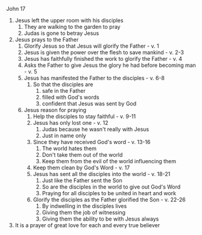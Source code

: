 John 17

1. Jesus left the upper room with his disciples
	1. They are walking to the garden to pray
	2. Judas is gone to betray Jesus
2. Jesus prays to the Father
	1. Glorify Jesus so that Jesus will glorify the Father - v. 1
	2. Jesus is given the power over the flesh to save mankind - v. 2-3
	3. Jesus has faithfully finished the work to glorify the Father - v. 4
	4. Asks the Father to give Jesus the glory he had before becoming man - v. 5
	5. Jesus has manifested the Father to the disciples - v. 6-8
		1. So that the disciples are 
			1. safe in the Father
			2. filled with God's words
			3. confident that Jesus was sent by God
	6. Jesus reason for praying
		1. Help the disciples to stay faithful - v. 9-11
		2. Jesus has only lost one - v. 12
			1. Judas because he wasn't really with Jesus
			2. Just in name only
		3. Since they have received God's word - v. 13-16
			1. The world hates them
			2. Don't take them out of the world
			3. Keep them from the evil of the world influencing them
		4. Keep them clean by God's Word - v. 17
		5. Jesus has sent all the disciples into the world - v. 18-21
			1. Just like the Father sent the Son
			2. So are the disciples in the world to give out God's Word
			3. Praying for all disciples to be united in heart and work
		6. Glorify the disciples as the Father glorified the Son - v. 22-26
			1. By indwelling in the disciples lives
			2. Giving them the job of witnessing
			3. Giving them the ability to be with Jesus always
3. It is a prayer of great love for each and every true believer
